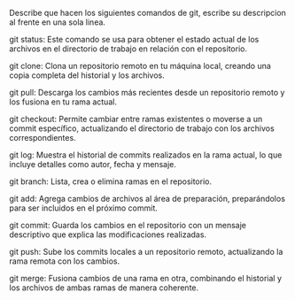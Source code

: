 Describe que hacen los siguientes comandos de git, escribe su descripcion al frente en una sola linea.

git status: Este comando se usa para obtener el estado actual de los archivos en el directorio de trabajo en relación con el repositorio.

git clone: Clona un repositorio remoto en tu máquina local, creando una copia completa del historial y los archivos.

git pull: Descarga los cambios más recientes desde un repositorio remoto y los fusiona en tu rama actual.

git checkout: Permite cambiar entre ramas existentes o moverse a un commit específico, actualizando el directorio de trabajo con los archivos correspondientes.

git log: Muestra el historial de commits realizados en la rama actual, lo que incluye detalles como autor, fecha y mensaje.

git branch: Lista, crea o elimina ramas en el repositorio.

git add: Agrega cambios de archivos al área de preparación, preparándolos para ser incluidos en el próximo commit.

git commit: Guarda los cambios en el repositorio con un mensaje descriptivo que explica las modificaciones realizadas.

git push: Sube los commits locales a un repositorio remoto, actualizando la rama remota con los cambios.

git merge: Fusiona cambios de una rama en otra, combinando el historial y los archivos de ambas ramas de manera coherente.